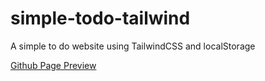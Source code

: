 # simple-todo-tailwind
A simple to do website using TailwindCSS and localStorage

[Github Page Preview](https://d2yap.github.io/simple-todo-tailwind)
